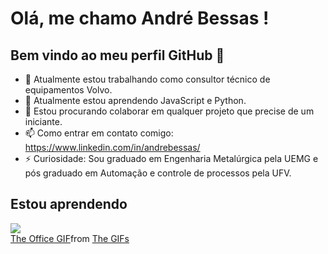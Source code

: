 # Olá, me chamo André Bessas ! 
## Bem vindo ao meu perfil GitHub 👋

- 🔭 Atualmente estou trabalhando como consultor técnico de equipamentos Volvo.
- 🌱 Atualmente estou aprendendo JavaScript e Python.
- 👯 Estou procurando colaborar em qualquer projeto que precise de um iniciante.
- 📫 Como entrar em contato comigo: https://www.linkedin.com/in/andrebessas/
- ⚡ Curiosidade: Sou graduado em Engenharia Metalúrgica pela UEMG e pós graduado em Automação e controle de processos pela UFV.

## Estou aprendendo

<link rel="stylesheet" type='text/css' href="https://cdn.jsdelivr.net/gh/devicons/devicon@latest/devicon.min.css" /><img src="https://cdn.jsdelivr.net/gh/devicons/devicon@latest/icons/python/python-original-wordmark.svg" />

<div class="tenor-gif-embed" data-postid="26388528" data-share-method="host" data-aspect-ratio="1.21212" data-width="100%"><a href="https://tenor.com/view/the-office-gif-26388528">The Office GIF</a>from <a href="https://tenor.com/search/the-gifs">The GIFs</a></div> <script type="text/javascript" async src="https://tenor.com/embed.js"></script>

